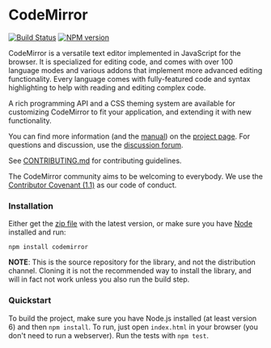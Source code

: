# CodeMirror

[![Build Status](https://github.com/codemirror/codemirror/workflows/main/badge.svg)](https://github.com/codemirror/codemirror/actions)
[![NPM version](https://img.shields.io/npm/v/codemirror.svg)](https://www.npmjs.org/package/codemirror)

CodeMirror is a versatile text editor implemented in JavaScript for
the browser. It is specialized for editing code, and comes with over
100 language modes and various addons that implement more advanced
editing functionality. Every language comes with fully-featured code
and syntax highlighting to help with reading and editing complex code.

A rich programming API and a CSS theming system are available for
customizing CodeMirror to fit your application, and extending it with
new functionality.

You can find more information (and the
[manual](https://codemirror.net/doc/manual.html)) on the [project
page](https://codemirror.net). For questions and discussion, use the
[discussion forum](https://discuss.codemirror.net/).

See
[CONTRIBUTING.md](https://github.com/codemirror/CodeMirror/blob/master/CONTRIBUTING.md)
for contributing guidelines.

The CodeMirror community aims to be welcoming to everybody. We use the
[Contributor Covenant
(1.1)](http://contributor-covenant.org/version/1/1/0/) as our code of
conduct.

### Installation

Either get the [zip file](https://codemirror.net/codemirror.zip) with
the latest version, or make sure you have [Node](https://nodejs.org/)
installed and run:

    npm install codemirror

**NOTE**: This is the source repository for the library, and not the
distribution channel. Cloning it is not the recommended way to install
the library, and will in fact not work unless you also run the build
step.

### Quickstart

To build the project, make sure you have Node.js installed (at least version 6)
and then `npm install`. To run, just open `index.html` in your
browser (you don't need to run a webserver). Run the tests with `npm test`.

